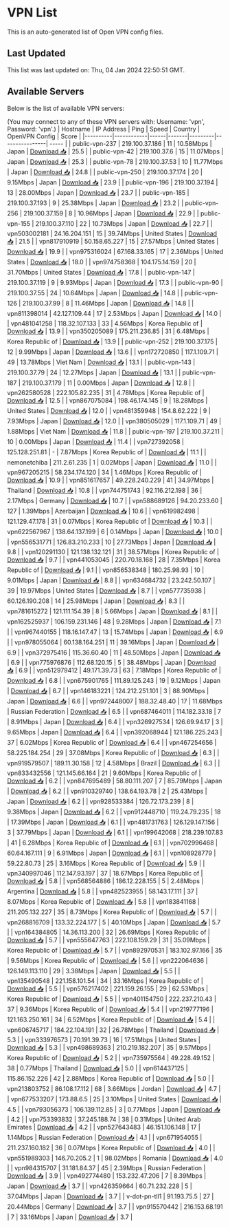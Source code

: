 # VPN List

This is an auto-generated list of Open VPN config files.

## Last Updated

This list was last updated on: Thu, 04 Jan 2024 22:50:51 GMT.

## Available Servers

Below is the list of available VPN servers:

(You may connect to any of these VPN servers with: Username: 'vpn', Password: 'vpn'.)
| Hostname | IP Address | Ping | Speed | Country | OpenVPN Config | Score |
|----------|------------|------|-------|---------|----------------| ----- |
| public-vpn-237 | 219.100.37.186 | 11 | 10.58Mbps | Japan | [Download 📥](./configs/server_0_JP.ovpn) | 25.5 |
| public-vpn-42 | 219.100.37.6 | 15 | 11.07Mbps | Japan | [Download 📥](./configs/server_1_JP.ovpn) | 25.3 |
| public-vpn-78 | 219.100.37.53 | 10 | 11.77Mbps | Japan | [Download 📥](./configs/server_2_JP.ovpn) | 24.8 |
| public-vpn-250 | 219.100.37.174 | 20 | 9.15Mbps | Japan | [Download 📥](./configs/server_3_JP.ovpn) | 23.9 |
| public-vpn-196 | 219.100.37.194 | 13 | 28.00Mbps | Japan | [Download 📥](./configs/server_4_JP.ovpn) | 23.7 |
| public-vpn-185 | 219.100.37.193 | 9 | 25.38Mbps | Japan | [Download 📥](./configs/server_5_JP.ovpn) | 23.2 |
| public-vpn-256 | 219.100.37.159 | 8 | 10.96Mbps | Japan | [Download 📥](./configs/server_6_JP.ovpn) | 22.9 |
| public-vpn-155 | 219.100.37.110 | 22 | 10.73Mbps | Japan | [Download 📥](./configs/server_7_JP.ovpn) | 22.7 |
| vpn503002181 | 24.16.204.151 | 15 | 39.74Mbps | United States | [Download 📥](./configs/server_8_US.ovpn) | 21.5 |
| vpn817910919 | 50.158.65.227 | 15 | 27.57Mbps | United States | [Download 📥](./configs/server_9_US.ovpn) | 19.9 |
| vpn975316024 | 67.168.33.165 | 17 | 2.36Mbps | United States | [Download 📥](./configs/server_10_US.ovpn) | 18.0 |
| vpn974758368 | 104.175.14.159 | 20 | 31.70Mbps | United States | [Download 📥](./configs/server_11_US.ovpn) | 17.8 |
| public-vpn-147 | 219.100.37.119 | 9 | 9.93Mbps | Japan | [Download 📥](./configs/server_12_JP.ovpn) | 17.3 |
| public-vpn-90 | 219.100.37.55 | 24 | 10.64Mbps | Japan | [Download 📥](./configs/server_13_JP.ovpn) | 14.8 |
| public-vpn-126 | 219.100.37.99 | 8 | 11.46Mbps | Japan | [Download 📥](./configs/server_14_JP.ovpn) | 14.8 |
| vpn811398014 | 42.127.109.44 | 17 | 2.53Mbps | Japan | [Download 📥](./configs/server_15_JP.ovpn) | 14.0 |
| vpn481041258 | 118.32.107.133 | 33 | 4.56Mbps | Korea Republic of | [Download 📥](./configs/server_16_KR.ovpn) | 13.9 |
| vpn350205089 | 175.211.236.85 | 31 | 6.48Mbps | Korea Republic of | [Download 📥](./configs/server_17_KR.ovpn) | 13.9 |
| public-vpn-252 | 219.100.37.175 | 12 | 9.99Mbps | Japan | [Download 📥](./configs/server_18_JP.ovpn) | 13.6 |
| vpn172720850 | 117.1.109.71 | 49 | 13.78Mbps | Viet Nam | [Download 📥](./configs/server_19_VN.ovpn) | 13.1 |
| public-vpn-143 | 219.100.37.79 | 24 | 12.27Mbps | Japan | [Download 📥](./configs/server_20_JP.ovpn) | 13.1 |
| public-vpn-187 | 219.100.37.179 | 11 | 0.00Mbps | Japan | [Download 📥](./configs/server_21_JP.ovpn) | 12.8 |
| vpn262580528 | 222.105.82.235 | 31 | 4.78Mbps | Korea Republic of | [Download 📥](./configs/server_22_KR.ovpn) | 12.5 |
| vpn867075084 | 198.46.174.145 | 9 | 18.28Mbps | United States | [Download 📥](./configs/server_23_US.ovpn) | 12.0 |
| vpn481359948 | 154.8.62.222 | 9 | 7.93Mbps | Japan | [Download 📥](./configs/server_24_JP.ovpn) | 12.0 |
| vpn380505029 | 117.1.109.71 | 49 | 1.88Mbps | Viet Nam | [Download 📥](./configs/server_25_VN.ovpn) | 11.8 |
| public-vpn-197 | 219.100.37.211 | 10 | 0.00Mbps | Japan | [Download 📥](./configs/server_26_JP.ovpn) | 11.4 |
| vpn727392058 | 125.128.251.81 | - | 7.87Mbps | Korea Republic of | [Download 📥](./configs/server_27_KR.ovpn) | 11.1 |
| nemonetchiba | 211.2.61.235 | 1 | 0.02Mbps | Japan | [Download 📥](./configs/server_28_JP.ovpn) | 11.0 |
| vpn967205215 | 58.234.174.120 | 34 | 1.46Mbps | Korea Republic of | [Download 📥](./configs/server_29_KR.ovpn) | 10.9 |
| vpn851617657 | 49.228.240.229 | 41 | 34.97Mbps | Thailand | [Download 📥](./configs/server_30_TH.ovpn) | 10.8 |
| vpn744751743 | 92.116.212.198 | 36 | 2.17Mbps | Germany | [Download 📥](./configs/server_31_DE.ovpn) | 10.7 |
| vpn588689126 | 94.20.233.60 | 127 | 1.39Mbps | Azerbaijan | [Download 📥](./configs/server_32_AZ.ovpn) | 10.6 |
| vpn619982498 | 121.129.47.178 | 31 | 0.07Mbps | Korea Republic of | [Download 📥](./configs/server_33_KR.ovpn) | 10.3 |
| vpn622567967 | 138.64.137.199 | 6 | 0.14Mbps | Japan | [Download 📥](./configs/server_34_JP.ovpn) | 10.0 |
| vpn556531771 | 126.83.210.233 | 10 | 27.73Mbps | Japan | [Download 📥](./configs/server_35_JP.ovpn) | 9.8 |
| vpn120291130 | 121.138.132.121 | 31 | 38.57Mbps | Korea Republic of | [Download 📥](./configs/server_36_KR.ovpn) | 9.7 |
| vpn441053045 | 220.70.18.168 | 28 | 7.35Mbps | Korea Republic of | [Download 📥](./configs/server_37_KR.ovpn) | 9.1 |
| vpn856538348 | 180.25.98.93 | 10 | 9.01Mbps | Japan | [Download 📥](./configs/server_38_JP.ovpn) | 8.8 |
| vpn634684732 | 23.242.50.107 | 39 | 19.97Mbps | United States | [Download 📥](./configs/server_39_US.ovpn) | 8.7 |
| vpn577735938 | 60.126.190.208 | 14 | 25.98Mbps | Japan | [Download 📥](./configs/server_40_JP.ovpn) | 8.3 |
| vpn781615272 | 121.111.154.39 | 8 | 5.66Mbps | Japan | [Download 📥](./configs/server_41_JP.ovpn) | 8.1 |
| vpn162525937 | 106.159.231.146 | 48 | 9.28Mbps | Japan | [Download 📥](./configs/server_42_JP.ovpn) | 7.1 |
| vpn967440155 | 118.16.147.47 | 13 | 15.74Mbps | Japan | [Download 📥](./configs/server_43_JP.ovpn) | 6.9 |
| vpn978055064 | 60.138.164.251 | 11 | 39.16Mbps | Japan | [Download 📥](./configs/server_44_JP.ovpn) | 6.9 |
| vpn372975416 | 115.36.60.40 | 11 | 48.50Mbps | Japan | [Download 📥](./configs/server_45_JP.ovpn) | 6.9 |
| vpn775976876 | 112.68.120.15 | 5 | 38.48Mbps | Japan | [Download 📥](./configs/server_46_JP.ovpn) | 6.9 |
| vpn512979412 | 49.171.39.73 | 63 | 7.18Mbps | Korea Republic of | [Download 📥](./configs/server_47_KR.ovpn) | 6.8 |
| vpn675901765 | 111.89.125.243 | 19 | 9.12Mbps | Japan | [Download 📥](./configs/server_48_JP.ovpn) | 6.7 |
| vpn146183221 | 124.212.251.101 | 3 | 88.90Mbps | Japan | [Download 📥](./configs/server_49_JP.ovpn) | 6.6 |
| vpn972448007 | 188.32.48.40 | 17 | 11.68Mbps | Russian Federation | [Download 📥](./configs/server_50_RU.ovpn) | 6.5 |
| vpn687464011 | 114.182.33.18 | 7 | 8.91Mbps | Japan | [Download 📥](./configs/server_51_JP.ovpn) | 6.4 |
| vpn326927534 | 126.69.94.17 | 3 | 9.65Mbps | Japan | [Download 📥](./configs/server_52_JP.ovpn) | 6.4 |
| vpn392068944 | 121.186.225.243 | 37 | 6.02Mbps | Korea Republic of | [Download 📥](./configs/server_53_KR.ovpn) | 6.4 |
| vpn467254656 | 58.225.184.254 | 29 | 37.08Mbps | Korea Republic of | [Download 📥](./configs/server_54_KR.ovpn) | 6.3 |
| vpn919579507 | 189.11.30.158 | 12 | 4.58Mbps | Brazil | [Download 📥](./configs/server_55_BR.ovpn) | 6.3 |
| vpn833432556 | 121.145.66.164 | 21 | 9.60Mbps | Korea Republic of | [Download 📥](./configs/server_56_KR.ovpn) | 6.2 |
| vpn847695489 | 58.80.111.207 | 7 | 85.79Mbps | Japan | [Download 📥](./configs/server_57_JP.ovpn) | 6.2 |
| vpn910329740 | 138.64.193.78 | 2 | 25.43Mbps | Japan | [Download 📥](./configs/server_58_JP.ovpn) | 6.2 |
| vpn928533384 | 126.72.173.239 | 8 | 9.38Mbps | Japan | [Download 📥](./configs/server_59_JP.ovpn) | 6.2 |
| vpn912448710 | 119.24.79.235 | 18 | 17.39Mbps | Japan | [Download 📥](./configs/server_60_JP.ovpn) | 6.1 |
| vpn481731763 | 126.129.147.156 | 3 | 37.79Mbps | Japan | [Download 📥](./configs/server_61_JP.ovpn) | 6.1 |
| vpn199642068 | 218.239.107.83 | 41 | 6.28Mbps | Korea Republic of | [Download 📥](./configs/server_62_KR.ovpn) | 6.1 |
| vpn702996468 | 60.64.167.111 | 9 | 6.91Mbps | Japan | [Download 📥](./configs/server_63_JP.ovpn) | 6.1 |
| vpn108928779 | 59.22.80.73 | 25 | 3.16Mbps | Korea Republic of | [Download 📥](./configs/server_64_KR.ovpn) | 5.9 |
| vpn340997046 | 112.147.93.197 | 37 | 18.67Mbps | Korea Republic of | [Download 📥](./configs/server_65_KR.ovpn) | 5.8 |
| vpn568564886 | 186.12.228.155 | 5 | 2.48Mbps | Argentina | [Download 📥](./configs/server_66_AR.ovpn) | 5.8 |
| vpn482523955 | 58.143.17.111 | 37 | 8.07Mbps | Korea Republic of | [Download 📥](./configs/server_67_KR.ovpn) | 5.8 |
| vpn183841168 | 211.205.132.227 | 35 | 8.73Mbps | Korea Republic of | [Download 📥](./configs/server_68_KR.ovpn) | 5.7 |
| vpn268816709 | 133.32.224.177 | 5 | 40.10Mbps | Japan | [Download 📥](./configs/server_69_JP.ovpn) | 5.7 |
| vpn164384805 | 14.36.113.200 | 32 | 26.69Mbps | Korea Republic of | [Download 📥](./configs/server_70_KR.ovpn) | 5.7 |
| vpn555647763 | 222.108.159.29 | 31 | 35.09Mbps | Korea Republic of | [Download 📥](./configs/server_71_KR.ovpn) | 5.7 |
| vpn892970531 | 183.102.97.166 | 35 | 9.56Mbps | Korea Republic of | [Download 📥](./configs/server_72_KR.ovpn) | 5.6 |
| vpn222064636 | 126.149.113.110 | 29 | 3.38Mbps | Japan | [Download 📥](./configs/server_73_JP.ovpn) | 5.5 |
| vpn135490548 | 221.158.101.54 | 34 | 33.16Mbps | Korea Republic of | [Download 📥](./configs/server_74_KR.ovpn) | 5.5 |
| vpn576217402 | 221.159.26.155 | 29 | 62.53Mbps | Korea Republic of | [Download 📥](./configs/server_75_KR.ovpn) | 5.5 |
| vpn401154750 | 222.237.210.43 | 37 | 9.36Mbps | Korea Republic of | [Download 📥](./configs/server_76_KR.ovpn) | 5.4 |
| vpn219777196 | 121.163.250.161 | 34 | 6.52Mbps | Korea Republic of | [Download 📥](./configs/server_77_KR.ovpn) | 5.4 |
| vpn606745717 | 184.22.104.191 | 32 | 26.78Mbps | Thailand | [Download 📥](./configs/server_78_TH.ovpn) | 5.3 |
| vpn333976573 | 70.191.39.73 | 16 | 17.51Mbps | United States | [Download 📥](./configs/server_79_US.ovpn) | 5.3 |
| vpn498689363 | 210.219.182.207 | 35 | 9.57Mbps | Korea Republic of | [Download 📥](./configs/server_80_KR.ovpn) | 5.2 |
| vpn735975564 | 49.228.49.152 | 38 | 0.77Mbps | Thailand | [Download 📥](./configs/server_81_TH.ovpn) | 5.0 |
| vpn614437125 | 115.86.152.226 | 42 | 2.88Mbps | Korea Republic of | [Download 📥](./configs/server_82_KR.ovpn) | 5.0 |
| vpn213803752 | 86.108.17.112 | 68 | 3.66Mbps | Jordan | [Download 📥](./configs/server_83_JO.ovpn) | 4.7 |
| vpn677533207 | 173.88.6.5 | 25 | 3.10Mbps | United States | [Download 📥](./configs/server_84_US.ovpn) | 4.5 |
| vpn793056373 | 106.139.112.85 | 3 | 0.77Mbps | Japan | [Download 📥](./configs/server_85_JP.ovpn) | 4.2 |
| vpn753393832 | 37.245.188.74 | 38 | 0.31Mbps | United Arab Emirates | [Download 📥](./configs/server_86_AE.ovpn) | 4.2 |
| vpn527643483 | 46.151.106.148 | 17 | 1.14Mbps | Russian Federation | [Download 📥](./configs/server_87_RU.ovpn) | 4.1 |
| vpn671954055 | 211.237.160.182 | 36 | 0.07Mbps | Korea Republic of | [Download 📥](./configs/server_88_KR.ovpn) | 4.0 |
| vpn551989303 | 146.70.205.2 | 1 | 98.02Mbps | Romania | [Download 📥](./configs/server_89_RO.ovpn) | 4.0 |
| vpn984315707 | 31.181.84.37 | 45 | 2.39Mbps | Russian Federation | [Download 📥](./configs/server_90_RU.ovpn) | 3.9 |
| vpn492774480 | 153.232.47.206 | 7 | 8.39Mbps | Japan | [Download 📥](./configs/server_91_JP.ovpn) | 3.7 |
| vpn426359664 | 60.71.232.228 | 5 | 37.04Mbps | Japan | [Download 📥](./configs/server_92_JP.ovpn) | 3.7 |
| v-dot-pn-tll1 | 91.193.75.5 | 27 | 20.44Mbps | Germany | [Download 📥](./configs/server_93_DE.ovpn) | 3.7 |
| vpn915570442 | 216.153.68.191 | 7 | 33.16Mbps | Japan | [Download 📥](./configs/server_94_JP.ovpn) | 3.7 |

